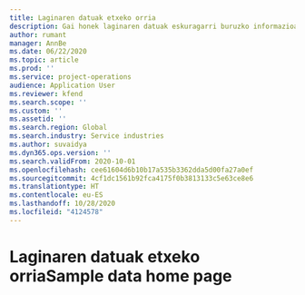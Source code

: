 ```yaml
---
title: Laginaren datuak etxeko orria
description: Gai honek laginaren datuak eskuragarri buruzko informazioa eskaintzen du Dynamics 365 Proiektuaren eragiketak.
author: rumant
manager: AnnBe
ms.date: 06/22/2020
ms.topic: article
ms.prod: ''
ms.service: project-operations
audience: Application User
ms.reviewer: kfend
ms.search.scope: ''
ms.custom: ''
ms.assetid: ''
ms.search.region: Global
ms.search.industry: Service industries
ms.author: suvaidya
ms.dyn365.ops.version: ''
ms.search.validFrom: 2020-10-01
ms.openlocfilehash: cee61604d6b10b17a535b3362dda5d00fa27a0ef
ms.sourcegitcommit: 4cf1dc1561b92fca4175f0b3813133c5e63ce8e6
ms.translationtype: HT
ms.contentlocale: eu-ES
ms.lasthandoff: 10/28/2020
ms.locfileid: "4124578"
---
```

# <a name="sample-data-home-page"></a><span data-ttu-id="59e7e-103">Laginaren datuak etxeko orria</span><span class="sxs-lookup"><span data-stu-id="59e7e-103">Sample data home page</span></span>
